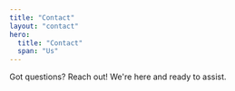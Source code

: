 ```yaml
---
title: "Contact"
layout: "contact"
hero:
  title: "Contact"
  span: "Us"
---
```


Got questions? Reach out! We're here and ready to assist.
